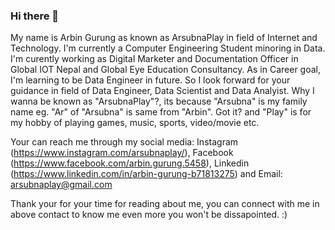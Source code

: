 ### Hi there 👋
My name is Arbin Gurung as known as ArsubnaPlay in field of Internet and Technology. I'm currently a Computer Engineering Student minoring in Data. I'm curently working as Digital Marketer and Documentation Officer in Global IOT Nepal and Global Eye Education Consultancy. As in Career goal, I'm learning to be Data Engineer in future. So I look forward for your guidance in field of Data Engineer, Data Scientist and Data Analyist. Why I wanna be known as "ArsubnaPlay"?, its because "Arsubna" is my family name eg. "Ar" of "Arsubna" is same from "Arbin". Got it? and "Play" is for my hobby of playing games, music, sports, video/movie etc.

Your can reach me through my social media: Instagram (https://www.instagram.com/arsubnaplay/), Facebook (https://www.facebook.com/arbin.gurung.5458), Linkedin (https://www.linkedin.com/in/arbin-gurung-b71813275) and Email: arsubnaplay@gmail.com

Thank your for your time for reading about me, you can connect with me in above contact to know me even more you won't be dissapointed. :)
